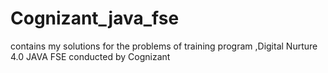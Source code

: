 # Cognizant_java_fse
contains my solutions for the problems of training program ,Digital Nurture 4.0 JAVA FSE conducted by Cognizant 
